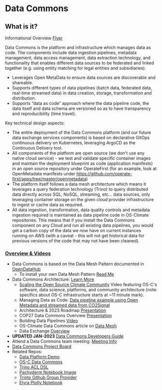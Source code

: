# Data Commons

## What is it?

Informational Overview [Flyer](https://drive.google.com/file/d/1OtGjXkELTo3rPf_p2EcqdTkKumhUYG4C/view?usp=sharing)

Data Commons is the platform and infrastructure which manages data as code. The components include data ingestion pipelines, metadata management, data access management, data extraction technology, and functionality that enables different data sources to be federated and linked together (e.g. using entity matching for legal entities and subsidiaries).

- Leverages Open MetaData to ensure data sources are discoverable and shareable.
- Supports different types of data pipelines (batch data, federated data, real-time streamed data) in data creation, storage, transformation and distribution.
- Supports “data as code” approach where the data pipeline code, the data itself and data schema are versioned so as to have transparency and reproducibility (time travel).

Key technical design aspects:

- The entire deployment of the Data Commons platform (and our future data exchange services components) is based on declarative GitOps continuous delivery on Kubernetes, leveraging ArgoCD as the Continuous Delivery tool.
- All components of the platform are open source (we don't use any native cloud service) - we test and validate specific container images and maintain the deployment blueprint as code (application manifests) in an open source repository under OperateFirst (for an example, look at OpenMetadata manifests under <https://github.com/operate-first/apps/tree/master/openmetadata>)
- The platform itself follows a data mesh architecture which means it leverages a query federation technology (Trino) to query distributed data directly across SQL, NoSQL, streaming, etc... data sources, only leveraging container storage on the given cloud provider infrastructure to ingest or cache data as required.
- All data ingestion, transformation, data quality controls and metadata ingestion required is maintained as data pipeline code in OS-Climate repositories. This means that if you install the Data Commons component on any Cloud and run all existing data pipelines, you would get a carbon copy of the data we now have on current instances running on AWS (with a caveat - this will not get historical data for previous versions of the code that may not have been cleaned).

### [Overview & Videos](https://os-climate.org/data-commons/)

- Data Commons is based on the Data Mesh Pattern documented in [OpenDataHub](https://github.com/opendatahub-io-contrib/data-mesh-pattern#data-mesh-pattern)
  - To install your own Data Mesh Pattern [Read Me](https://github.com/opendatahub-io-contrib/data-mesh-pattern/tree/main/docs#data-mesh-lab)
- Data Commons Architecture: [Learn More](https://github.com/os-climate/os_c_data_commons/blob/main/README.md)
  - [Scaling the Open Source Climate Community](https://pretalx.com/bbuzz22/talk/JNJTHF/) Video featuring OS-C's software, data science, platforms, and community architecture (note: specifics about OS-C infrastructure starts at ~11 minute mark).
  - Managing Data as Code: [Data pipeline example using Open Metadata and streamed data from CO2Signal](https://osclimateorg.sharepoint.com/:v:/g/EXdxjJKjCSlCqGBkYIA83DoBaCm9O5IWZdljoralV0zMKg?e=FHVML3)
  - Architecture & 2023 Roadmap [Presentation](https://osclimateorg.sharepoint.com/:b:/g/EYUQfI7k9tNHtVrHVxnqg8cBmPiOzzjYi9mH_bZGU9g9Ag?e=kRa0AT)
  - COP27 Data Commons Overview [Presentation](https://osclimateorg.sharepoint.com/:b:/g/EQtilRdHpjJBnJm08KLOmv4Bqb_UekwF1Z6qahhNdDmnTw?e=dmnJrM)
  - Building Data Pipelines [Video](https://drive.google.com/file/d/1Ll-bDjbycqIdmVi2h-Mdg7WATs7PcGXM/view?usp=share_link)
  - OS-Climate Data Commons article on [Data Mesh](https://medium.com/towards-data-science/making-climate-data-easy-to-find-use-and-share-5190a0926407)
  - Data Exchange [Overview](https://github.com/os-climate/OS-Climate-Community-Hub/blob/main/DataExchange.md#data-exchange)
- **UPDATED JAN-2023** [Data Commons Developers Guide](https://github.com/os-climate/os_c_data_commons/blob/main/os-c-data-commons-developer-guide.md)
- Attend a Data Commons team meeting: [Meeting Info](https://github.com/os-climate/OS-Climate-Community-Hub/blob/main/MEETING_LIST.md#note)
- [Data Commons Project Board](https://github.com/orgs/os-climate/projects/7)
- Related Repos:
  - [Data Platform Demo](https://github.com/os-climate/data-platform-demo)
  - [OS-C Data Commons](https://github.com/os-climate/os_c_data_commons)
  - [Trino ACL DSL](https://github.com/os-climate/osc-trino-acl-dsl)
  - [Pachyderm Notebook Image](https://github.com/os-climate/pachyderm-notebook-image)
  - [Trinto Github Group Provider](https://github.com/os-climate/trino-github-group-provider)
  - [Elyra Plotly Notebook](https://github.com/os-climate/elyra-plotly-notebook)
